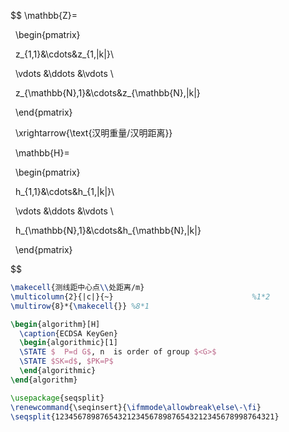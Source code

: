 $$
\mathbb{Z}=

  \begin{pmatrix}

  z_{1,1}&\cdots&z_{1,|k|}\\

  \vdots &\ddots &\vdots \\

  z_{\mathbb{N},1}&\cdots&z_{\mathbb{N},|k|}

  \end{pmatrix}

  \xrightarrow{\text{汉明重量/汉明距离}}

  \mathbb{H}=

  \begin{pmatrix}

  h_{1,1}&\cdots&h_{1,|k|}\\

  \vdots &\ddots &\vdots \\

  h_{\mathbb{N},1}&\cdots&h_{\mathbb{N},|k|}

  \end{pmatrix}

$$





```latex
\makecell{测线距中心点\\处距离/m}
\multicolumn{2}{|c|}{~}                               %1*2
\multirow{8}*{\makecell{}} %8*1
```

```latex
\begin{algorithm}[H]
  \caption{ECDSA KeyGen}
  \begin{algorithmic}[1]
  \STATE $  P=d G$, n  is order of group $<G>$
  \STATE $SK=d$, $PK=P$
  \end{algorithmic}
\end{algorithm}
```

```latex
\usepackage{seqsplit}
\renewcommand{\seqinsert}{\ifmmode\allowbreak\else\-\fi}
\seqsplit{1234567898765432123456789876543212345678998764321}
```


